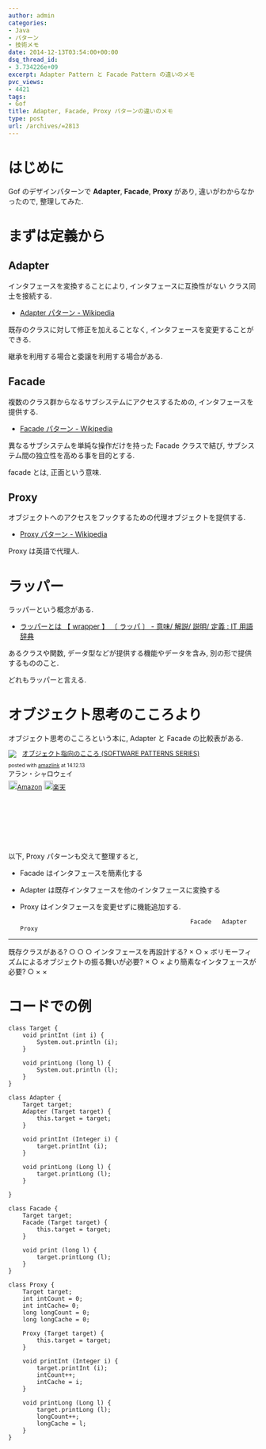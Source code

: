 ```yaml
---
author: admin
categories:
- Java
- パターン
- 技術メモ
date: 2014-12-13T03:54:00+00:00
dsq_thread_id:
- 3.734226e+09
excerpt: Adapter Pattern と Facade Pattern の違いのメモ
pvc_views:
- 4421
tags:
- Gof
title: Adapter, Facade, Proxy パターンの違いのメモ
type: post
url: /archives/=2813
---
```


はじめに
========

Gof のデザインパターンで **Adapter**, **Facade**, **Proxy** があり,
違いがわからなかったので, 整理してみた.

まずは定義から
==============

Adapter
-------

インタフェースを変換することにより, インタフェースに互換性がない
クラス同士を接続する.

-   [Adapter パターン -
    Wikipedia](http://ja.wikipedia.org/wiki/Adapter_%E3%83%91%E3%82%BF%E3%83%BC%E3%83%B3)

既存のクラスに対して修正を加えることなく,
インタフェースを変更することができる.

継承を利用する場合と委譲を利用する場合がある.

Facade
------

複数のクラス群からなるサブシステムにアクセスするための,
インタフェースを提供する.

-   [Facade パターン -
    Wikipedia](http://ja.wikipedia.org/wiki/Facade_%E3%83%91%E3%82%BF%E3%83%BC%E3%83%B3)

異なるサブシステムを単純な操作だけを持った Facade クラスで結び,
サブシステム間の独立性を高める事を目的とする.

facade とは, 正面という意味.

Proxy
-----

オブジェクトへのアクセスをフックするための代理オブジェクトを提供する.

-   [Proxy パターン -
    Wikipedia](http://ja.wikipedia.org/wiki/Proxy_%E3%83%91%E3%82%BF%E3%83%BC%E3%83%B3)

Proxy は英語で代理人.

ラッパー
========

ラッパーという概念がある.

-   [ラッパーとは 【 wrapper 】 〔 ラッパ 〕 - 意味/ 解説/ 説明/ 定義 :
    IT 用語辞典](http://e-words.jp/w/E383A9E38383E38391E383BC.html)

あるクラスや関数, データ型などが提供する機能やデータを含み,
別の形で提供するもののこと.

どれもラッパーと言える.

オブジェクト思考のこころより
============================

オブジェクト思考のこころという本に, Adapter と Facade の比較表がある.

<div class='amazlink-box' style='text-align:left;padding-bottom:20px;font-size:small;/zoom: 1;overflow: hidden;'><div class='amazlink-list' style='clear: both;'><div class='amazlink-image' style='float:left;margin:0px 12px 1px 0px;'><a href='http://www.amazon.co.jp/%E3%82%AA%E3%83%96%E3%82%B8%E3%82%A7%E3%82%AF%E3%83%88%E6%8C%87%E5%90%91%E3%81%AE%E3%81%93%E3%81%93%E3%82%8D-SOFTWARE-PATTERNS-SERIES-%E3%82%A2%E3%83%A9%E3%83%B3%E3%83%BB%E3%82%B7%E3%83%A3%E3%83%AD%E3%82%A6%E3%82%A7%E3%82%A4/dp/4621066048%3FSubscriptionId%3DAKIAJDINZW45GEGLXQQQ%26tag%3Dsleephacker-22%26linkCode%3Dxm2%26camp%3D2025%26creative%3D165953%26creativeASIN%3D4621066048' target='_blank' rel='nofollow'><img src='http://ecx.images-amazon.com/images/I/510uRnu%2BbYL._SL160_.jpg' style='border: none;' /></a></div><div class='amazlink-info' style='height:160; margin-bottom: 10px'><div class='amazlink-name' style='margin-bottom:10px;line-height:120%'><a href='http://www.amazon.co.jp/%E3%82%AA%E3%83%96%E3%82%B8%E3%82%A7%E3%82%AF%E3%83%88%E6%8C%87%E5%90%91%E3%81%AE%E3%81%93%E3%81%93%E3%82%8D-SOFTWARE-PATTERNS-SERIES-%E3%82%A2%E3%83%A9%E3%83%B3%E3%83%BB%E3%82%B7%E3%83%A3%E3%83%AD%E3%82%A6%E3%82%A7%E3%82%A4/dp/4621066048%3FSubscriptionId%3DAKIAJDINZW45GEGLXQQQ%26tag%3Dsleephacker-22%26linkCode%3Dxm2%26camp%3D2025%26creative%3D165953%26creativeASIN%3D4621066048' rel='nofollow' target='_blank'>オブジェクト指向のこころ (SOFTWARE PATTERNS SERIES)</a></div><div class='amazlink-powered' style='font-size:80%;margin-top:5px;line-height:120%'>posted with <a href='http://amazlink.keizoku.com/' title='アマゾンアフィリエイトリンク作成ツール' target='_blank'>amazlink</a> at 14.12.13</div><div class='amazlink-detail'>アラン・シャロウェイ<br /></div><div class='amazlink-sub-info' style='float: left;'><div class='amazlink-link' style='margin-top: 5px'><img src='http://amazlink.fuyu.gs/icon_amazon.png' width='18'><a href='http://www.amazon.co.jp/%E3%82%AA%E3%83%96%E3%82%B8%E3%82%A7%E3%82%AF%E3%83%88%E6%8C%87%E5%90%91%E3%81%AE%E3%81%93%E3%81%93%E3%82%8D-SOFTWARE-PATTERNS-SERIES-%E3%82%A2%E3%83%A9%E3%83%B3%E3%83%BB%E3%82%B7%E3%83%A3%E3%83%AD%E3%82%A6%E3%82%A7%E3%82%A4/dp/4621066048%3FSubscriptionId%3DAKIAJDINZW45GEGLXQQQ%26tag%3Dsleephacker-22%26linkCode%3Dxm2%26camp%3D2025%26creative%3D165953%26creativeASIN%3D4621066048' rel='nofollow' target='_blank'>Amazon</a> <img src='http://amazlink.fuyu.gs/icon_rakuten.gif' width='18'><a href='http://hb.afl.rakuten.co.jp/hgc/g00q0724.n763w947.g00q0724.n763x2b4/?pc=http%3A%2F%2Fbooks.rakuten.co.jp%2Frb%2F12699390%2F&m=http%3A%2F%2Fm.rakuten.co.jp%2Frms%2Fmsv%2FItem%3Fn%3D12699390%26surl%3Dbook' rel='nofollow' target='_blank'>楽天</a></div></div></div></div></div>

以下, Proxy パターンも交えて整理すると,

-   Facade はインタフェースを簡素化する
-   Adapter は既存インタフェースを他のインタフェースに変換する
-   Proxy はインタフェースを変更せずに機能追加する.

                                                        Facade   Adapter   Proxy
  ----------------------------------------------------- -------- --------- -------
  既存クラスがある?                                     ○        ○         ○
  インタフェースを再設計する?                           ×        ○         ×
  ボリモーフィズムによるオブジェクトの振る舞いが必要?   ×        ○         ×
  より簡素なインタフェースが必要?                       ○        ×         ×

コードでの例
============

``` {.java}
class Target {
    void printInt (int i) {
        System.out.println (i);
    }

    void printLong (long l) {
        System.out.println (l);
    }
}

class Adapter {
    Target target;
    Adapter (Target target) {
        this.target = target;
    }

    void printInt (Integer i) {
        target.printInt (i);
    }

    void printLong (Long l) {
        target.printLong (l);
    }

}

class Facade {
    Target target;
    Facade (Target target) {
        this.target = target;
    }

    void print (long l) {
        target.printLong (l);
    }
}

class Proxy {
    Target target;
    int intCount = 0;
    int intCache= 0;
    long longCount = 0;
    long longCache = 0; 

    Proxy (Target target) {
        this.target = target;
    }

    void printInt (Integer i) {
        target.printInt (i);
        intCount++;
        intCache = i;
    }

    void printLong (Long l) {
        target.printLong (l);
        longCount++;
        longCache = l;
    }
}
```
